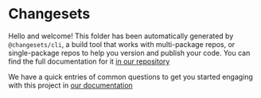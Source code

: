 # Changesets

Hello and welcome! This folder has been automatically generated by `@changesets/cli`, a build tool that works
with multi-package repos, or single-package repos to help you version and publish your code. You can
find the full documentation for it [in our repository](https://github.com/changesets/changesets)

We have a quick entries of common questions to get you started engaging with this project in
[our documentation](https://github.com/changesets/changesets/blob/main/docs/common-questions.md)
